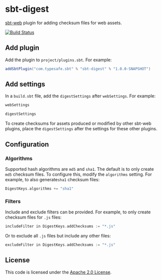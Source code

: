 sbt-digest
==========

[sbt-web] plugin for adding checksum files for web assets.

[![Build Status](https://travis-ci.org/sbt/sbt-digest.png?branch=master)](https://travis-ci.org/sbt/sbt-digest)


Add plugin
----------

Add the plugin to `project/plugins.sbt`. For example:

```scala
addSbtPlugin("com.typesafe.sbt" % "sbt-digest" % "1.0.0-SNAPSHOT")
```


Add settings
------------

In a `build.sbt` file, add the `digestSettings` after `webSettings`. For example:

```scala
webSettings

digestSettings
```

To create checksums for assets produced or modified by other sbt-web plugins,
place the `digestSettings` after the settings for these other plugins.


Configuration
-------------

### Algorithms

Supported hash algorithms are `md5` and `sha1`. The default is to only create
`md5` checksum files. To configure this, modify the `algorithms`
setting. For example, to also generate`sha1` checksum files:

```scala
DigestKeys.algorithms += "sha1"
```

### Filters

Include and exclude filters can be provided. For example, to only create
checksum files for `.js` files:

```scala
includeFilter in DigestKeys.addChecksums := "*.js"
```

Or to exclude all `.js` files but include any other files:

```scala
excludeFilter in DigestKeys.addChecksums := "*.js"
```


License
-------

This code is licensed under the [Apache 2.0 License][apache].


[sbt-web]: https://github.com/sbt/sbt-web
[apache]: http://www.apache.org/licenses/LICENSE-2.0.html
